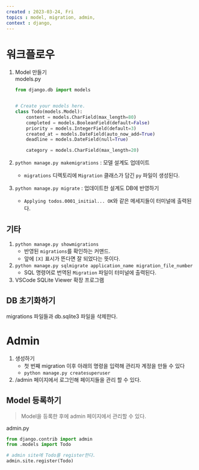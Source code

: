 ```yaml
---
created : 2023-03-24, Fri
topics : model, migration, admin,
context : django, 
---
```

# 워크플로우
1. Model 만들기  
	models.py
	```python
	from django.db import models
	
	
	# Create your models here.
	class Todo(models.Model):
	    content = models.CharField(max_length=80)
	    completed = models.BooleanField(default=False)
	    priority = models.IntegerField(default=3)
	    created_at = models.DateField(auto_now_add=True)
	    deadline = models.DateField(null=True)
	
	    category = models.CharField(max_length=20)
	
	```

2. `python manage.py makemigrations` :  모델 설계도 업데이트
	- `migrations` 디렉토리에 `Migration` 클래스가 담긴 `py` 파일이 생성된다.
3. `python manage.py migrate` : 업데이트한 설계도 DB에 반영하기
	- `Applying todos.0001_initial... OK`와 같은 메세지들이 터미널에 출력된다.

## 기타
1. `python manage.py showmigrations`
	- 반영된 `migrations`를 확인하는 커맨드.
	- 앞에 `[X]` 표시가 뜬다면 잘 되었다는 뜻이다.
2. `python manage.py sqlmigrate application_name migration_file_number`
	- SQL 명령어로 번역된 `Migration` 파일이 터미널에 출력된다.
3. VSCode SQLite Viewer 확장 프로그램

## DB 초기화하기
migrations 파일들과 db.sqlite3 파일을 삭제한다.

# Admin
1. 생성하기
	- 첫 번째 migration 이후 아래의 명령을 입력해 관리자 계정을 만들 수 있다
	- `python manage.py createsuperuser`
2. /admin 페이지에서 로그인해 페이지들을 관리 할 수 있다.

## Model 등록하기
> Model을 등록한 후에 admin 페이지에서 관리할 수 있다.  

admin.py
```python
from django.contrib import admin
from .models import Todo

# admin site에 Todo를 register한다.
admin.site.register(Todo)
```